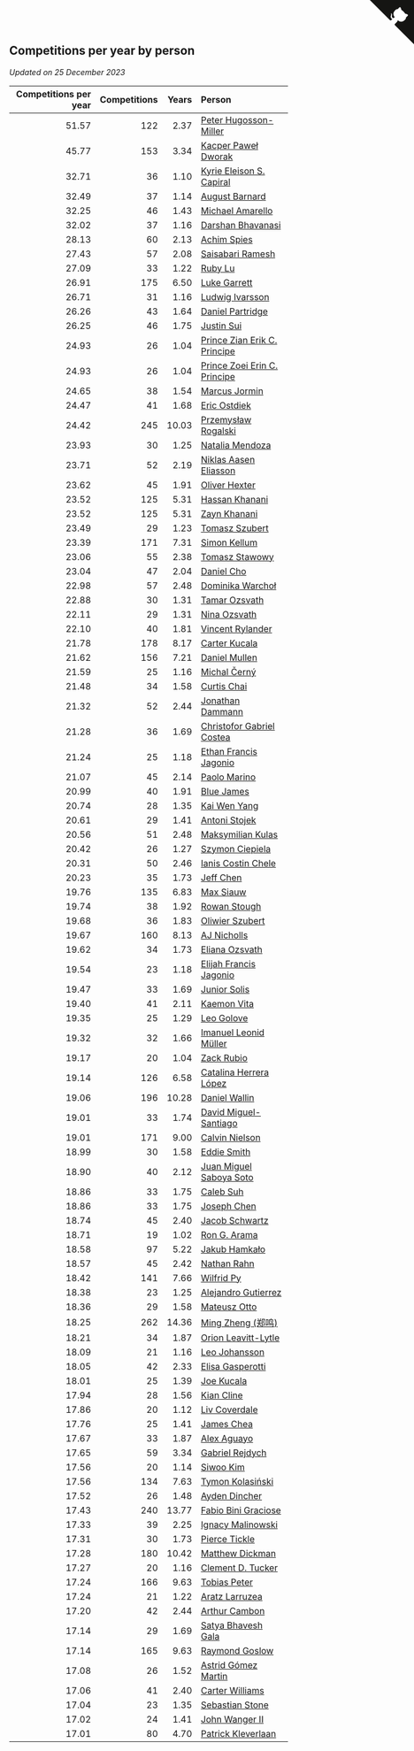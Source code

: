 ## Competitions per year by person

*Updated on 25 December 2023*

| Competitions per year | Competitions | Years | Person |
| ---: | ---: | ---: | :--- |
| 51.57 | 122 | 2.37 | [Peter Hugosson-Miller](https://www.worldcubeassociation.org/persons/2021HUGO01) |
| 45.77 | 153 | 3.34 | [Kacper Paweł Dworak](https://www.worldcubeassociation.org/persons/2020DWOR01) |
| 32.71 | 36 | 1.10 | [Kyrie Eleison S. Capiral](https://www.worldcubeassociation.org/persons/2022CAPI02) |
| 32.49 | 37 | 1.14 | [August Barnard](https://www.worldcubeassociation.org/persons/2022BARN21) |
| 32.25 | 46 | 1.43 | [Michael Amarello](https://www.worldcubeassociation.org/persons/2022AMAR09) |
| 32.02 | 37 | 1.16 | [Darshan Bhavanasi](https://www.worldcubeassociation.org/persons/2022BHAV01) |
| 28.13 | 60 | 2.13 | [Achim Spies](https://www.worldcubeassociation.org/persons/2021SPIE01) |
| 27.43 | 57 | 2.08 | [Saisabari Ramesh](https://www.worldcubeassociation.org/persons/2021RAME01) |
| 27.09 | 33 | 1.22 | [Ruby Lu](https://www.worldcubeassociation.org/persons/2022LURU01) |
| 26.91 | 175 | 6.50 | [Luke Garrett](https://www.worldcubeassociation.org/persons/2017GARR05) |
| 26.71 | 31 | 1.16 | [Ludwig Ivarsson](https://www.worldcubeassociation.org/persons/2022IVAR01) |
| 26.26 | 43 | 1.64 | [Daniel Partridge](https://www.worldcubeassociation.org/persons/2022PART02) |
| 26.25 | 46 | 1.75 | [Justin Sui](https://www.worldcubeassociation.org/persons/2022SUIJ01) |
| 24.93 | 26 | 1.04 | [Prince Zian Erik C. Principe](https://www.worldcubeassociation.org/persons/2022PRIN08) |
| 24.93 | 26 | 1.04 | [Prince Zoei Erin C. Principe](https://www.worldcubeassociation.org/persons/2022PRIN09) |
| 24.65 | 38 | 1.54 | [Marcus Jormin](https://www.worldcubeassociation.org/persons/2022JORM01) |
| 24.47 | 41 | 1.68 | [Eric Ostdiek](https://www.worldcubeassociation.org/persons/2022OSTD01) |
| 24.42 | 245 | 10.03 | [Przemysław Rogalski](https://www.worldcubeassociation.org/persons/2013ROGA02) |
| 23.93 | 30 | 1.25 | [Natalia Mendoza](https://www.worldcubeassociation.org/persons/2022MEND24) |
| 23.71 | 52 | 2.19 | [Niklas Aasen Eliasson](https://www.worldcubeassociation.org/persons/2021ELIA01) |
| 23.62 | 45 | 1.91 | [Oliver Hexter](https://www.worldcubeassociation.org/persons/2022HEXT01) |
| 23.52 | 125 | 5.31 | [Hassan Khanani](https://www.worldcubeassociation.org/persons/2018KHAN26) |
| 23.52 | 125 | 5.31 | [Zayn Khanani](https://www.worldcubeassociation.org/persons/2018KHAN28) |
| 23.49 | 29 | 1.23 | [Tomasz Szubert](https://www.worldcubeassociation.org/persons/2022SZUB02) |
| 23.39 | 171 | 7.31 | [Simon Kellum](https://www.worldcubeassociation.org/persons/2016KELL12) |
| 23.06 | 55 | 2.38 | [Tomasz Stawowy](https://www.worldcubeassociation.org/persons/2021STAW01) |
| 23.04 | 47 | 2.04 | [Daniel Cho](https://www.worldcubeassociation.org/persons/2021CHOD01) |
| 22.98 | 57 | 2.48 | [Dominika Warchoł](https://www.worldcubeassociation.org/persons/2021WARC01) |
| 22.88 | 30 | 1.31 | [Tamar Ozsvath](https://www.worldcubeassociation.org/persons/2022OZSV04) |
| 22.11 | 29 | 1.31 | [Nina Ozsvath](https://www.worldcubeassociation.org/persons/2022OZSV03) |
| 22.10 | 40 | 1.81 | [Vincent Rylander](https://www.worldcubeassociation.org/persons/2022RYLA01) |
| 21.78 | 178 | 8.17 | [Carter Kucala](https://www.worldcubeassociation.org/persons/2015KUCA01) |
| 21.62 | 156 | 7.21 | [Daniel Mullen](https://www.worldcubeassociation.org/persons/2016MULL04) |
| 21.59 | 25 | 1.16 | [Michal Černý](https://www.worldcubeassociation.org/persons/2022CERN03) |
| 21.48 | 34 | 1.58 | [Curtis Chai](https://www.worldcubeassociation.org/persons/2022CHAI02) |
| 21.32 | 52 | 2.44 | [Jonathan Dammann](https://www.worldcubeassociation.org/persons/2021DAMM01) |
| 21.28 | 36 | 1.69 | [Christofor Gabriel Costea](https://www.worldcubeassociation.org/persons/2022COST03) |
| 21.24 | 25 | 1.18 | [Ethan Francis Jagonio](https://www.worldcubeassociation.org/persons/2022JAGO03) |
| 21.07 | 45 | 2.14 | [Paolo Marino](https://www.worldcubeassociation.org/persons/2021MARI04) |
| 20.99 | 40 | 1.91 | [Blue James](https://www.worldcubeassociation.org/persons/2022JAME01) |
| 20.74 | 28 | 1.35 | [Kai Wen Yang](https://www.worldcubeassociation.org/persons/2022YANG19) |
| 20.61 | 29 | 1.41 | [Antoni Stojek](https://www.worldcubeassociation.org/persons/2022STOJ03) |
| 20.56 | 51 | 2.48 | [Maksymilian Kulas](https://www.worldcubeassociation.org/persons/2021KULA02) |
| 20.42 | 26 | 1.27 | [Szymon Ciepiela](https://www.worldcubeassociation.org/persons/2022CIEP01) |
| 20.31 | 50 | 2.46 | [Ianis Costin Chele](https://www.worldcubeassociation.org/persons/2021CHEL01) |
| 20.23 | 35 | 1.73 | [Jeff Chen](https://www.worldcubeassociation.org/persons/2022CHEN19) |
| 19.76 | 135 | 6.83 | [Max Siauw](https://www.worldcubeassociation.org/persons/2017SIAU02) |
| 19.74 | 38 | 1.92 | [Rowan Stough](https://www.worldcubeassociation.org/persons/2022STOU01) |
| 19.68 | 36 | 1.83 | [Oliwier Szubert](https://www.worldcubeassociation.org/persons/2022SZUB01) |
| 19.67 | 160 | 8.13 | [AJ Nicholls](https://www.worldcubeassociation.org/persons/2015NICH04) |
| 19.62 | 34 | 1.73 | [Eliana Ozsvath](https://www.worldcubeassociation.org/persons/2022OZSV01) |
| 19.54 | 23 | 1.18 | [Elijah Francis Jagonio](https://www.worldcubeassociation.org/persons/2022JAGO02) |
| 19.47 | 33 | 1.69 | [Junior Solis](https://www.worldcubeassociation.org/persons/2022SOLI03) |
| 19.40 | 41 | 2.11 | [Kaemon Vita](https://www.worldcubeassociation.org/persons/2021VITA01) |
| 19.35 | 25 | 1.29 | [Leo Golove](https://www.worldcubeassociation.org/persons/2022GOLO02) |
| 19.32 | 32 | 1.66 | [Imanuel Leonid Müller](https://www.worldcubeassociation.org/persons/2022MULL02) |
| 19.17 | 20 | 1.04 | [Zack Rubio](https://www.worldcubeassociation.org/persons/2022RUBI10) |
| 19.14 | 126 | 6.58 | [Catalina Herrera López](https://www.worldcubeassociation.org/persons/2017LOPE31) |
| 19.06 | 196 | 10.28 | [Daniel Wallin](https://www.worldcubeassociation.org/persons/2013WALL03) |
| 19.01 | 33 | 1.74 | [David Miguel-Santiago](https://www.worldcubeassociation.org/persons/2022MIGU02) |
| 19.01 | 171 | 9.00 | [Calvin Nielson](https://www.worldcubeassociation.org/persons/2014NIEL03) |
| 18.99 | 30 | 1.58 | [Eddie Smith](https://www.worldcubeassociation.org/persons/2022SMIT20) |
| 18.90 | 40 | 2.12 | [Juan Miguel Saboya Soto](https://www.worldcubeassociation.org/persons/2021SOTO01) |
| 18.86 | 33 | 1.75 | [Caleb Suh](https://www.worldcubeassociation.org/persons/2022SUHC01) |
| 18.86 | 33 | 1.75 | [Joseph Chen](https://www.worldcubeassociation.org/persons/2022CHEN16) |
| 18.74 | 45 | 2.40 | [Jacob Schwartz](https://www.worldcubeassociation.org/persons/2021SCHW01) |
| 18.71 | 19 | 1.02 | [Ron G. Arama](https://www.worldcubeassociation.org/persons/2022ARAM01) |
| 18.58 | 97 | 5.22 | [Jakub Hamkało](https://www.worldcubeassociation.org/persons/2018HAMK01) |
| 18.57 | 45 | 2.42 | [Nathan Rahn](https://www.worldcubeassociation.org/persons/2021RAHN01) |
| 18.42 | 141 | 7.66 | [Wilfrid Py](https://www.worldcubeassociation.org/persons/2016PYWI01) |
| 18.38 | 23 | 1.25 | [Alejandro Gutierrez](https://www.worldcubeassociation.org/persons/2022GUTI09) |
| 18.36 | 29 | 1.58 | [Mateusz Otto](https://www.worldcubeassociation.org/persons/2022OTTO01) |
| 18.25 | 262 | 14.36 | [Ming Zheng (郑鸣)](https://www.worldcubeassociation.org/persons/2009ZHEN11) |
| 18.21 | 34 | 1.87 | [Orion Leavitt-Lytle](https://www.worldcubeassociation.org/persons/2022LEAV01) |
| 18.09 | 21 | 1.16 | [Leo Johansson](https://www.worldcubeassociation.org/persons/2022JOHA08) |
| 18.05 | 42 | 2.33 | [Elisa Gasperotti](https://www.worldcubeassociation.org/persons/2021GASP01) |
| 18.01 | 25 | 1.39 | [Joe Kucala](https://www.worldcubeassociation.org/persons/2022KUCA01) |
| 17.94 | 28 | 1.56 | [Kian Cline](https://www.worldcubeassociation.org/persons/2022CLIN01) |
| 17.86 | 20 | 1.12 | [Liv Coverdale](https://www.worldcubeassociation.org/persons/2022COVE02) |
| 17.76 | 25 | 1.41 | [James Chea](https://www.worldcubeassociation.org/persons/2022CHEA05) |
| 17.67 | 33 | 1.87 | [Alex Aguayo](https://www.worldcubeassociation.org/persons/2022AGUA01) |
| 17.65 | 59 | 3.34 | [Gabriel Rejdych](https://www.worldcubeassociation.org/persons/2020REJD01) |
| 17.56 | 20 | 1.14 | [Siwoo Kim](https://www.worldcubeassociation.org/persons/2022KIMS12) |
| 17.56 | 134 | 7.63 | [Tymon Kolasiński](https://www.worldcubeassociation.org/persons/2016KOLA02) |
| 17.52 | 26 | 1.48 | [Ayden Dincher](https://www.worldcubeassociation.org/persons/2022DINC01) |
| 17.43 | 240 | 13.77 | [Fabio Bini Graciose](https://www.worldcubeassociation.org/persons/2010GRAC02) |
| 17.33 | 39 | 2.25 | [Ignacy Malinowski](https://www.worldcubeassociation.org/persons/2021MALI02) |
| 17.31 | 30 | 1.73 | [Pierce Tickle](https://www.worldcubeassociation.org/persons/2022TICK01) |
| 17.28 | 180 | 10.42 | [Matthew Dickman](https://www.worldcubeassociation.org/persons/2013DICK01) |
| 17.27 | 20 | 1.16 | [Clement D. Tucker](https://www.worldcubeassociation.org/persons/2022TUCK09) |
| 17.24 | 166 | 9.63 | [Tobias Peter](https://www.worldcubeassociation.org/persons/2014PETE03) |
| 17.24 | 21 | 1.22 | [Aratz Larruzea](https://www.worldcubeassociation.org/persons/2022LARR02) |
| 17.20 | 42 | 2.44 | [Arthur Cambon](https://www.worldcubeassociation.org/persons/2021CAMB01) |
| 17.14 | 29 | 1.69 | [Satya Bhavesh Gala](https://www.worldcubeassociation.org/persons/2022GALA03) |
| 17.14 | 165 | 9.63 | [Raymond Goslow](https://www.worldcubeassociation.org/persons/2014GOSL01) |
| 17.08 | 26 | 1.52 | [Astrid Gómez Martin](https://www.worldcubeassociation.org/persons/2022MART26) |
| 17.06 | 41 | 2.40 | [Carter Williams](https://www.worldcubeassociation.org/persons/2021WILL06) |
| 17.04 | 23 | 1.35 | [Sebastian Stone](https://www.worldcubeassociation.org/persons/2022STON09) |
| 17.02 | 24 | 1.41 | [John Wanger II](https://www.worldcubeassociation.org/persons/2022WANG39) |
| 17.01 | 80 | 4.70 | [Patrick Kleverlaan](https://www.worldcubeassociation.org/persons/2019KLEV01) |


<a href="https://github.com/jonatanklosko/wca_statistics" class="github-corner" aria-label="View source on Github"><svg width="80" height="80" viewBox="0 0 250 250" style="fill:#151513; color:#fff; position: absolute; top: 0; border: 0; right: 0;" aria-hidden="true"><path d="M0,0 L115,115 L130,115 L142,142 L250,250 L250,0 Z"></path><path d="M128.3,109.0 C113.8,99.7 119.0,89.6 119.0,89.6 C122.0,82.7 120.5,78.6 120.5,78.6 C119.2,72.0 123.4,76.3 123.4,76.3 C127.3,80.9 125.5,87.3 125.5,87.3 C122.9,97.6 130.6,101.9 134.4,103.2" fill="currentColor" style="transform-origin: 130px 106px;" class="octo-arm"></path><path d="M115.0,115.0 C114.9,115.1 118.7,116.5 119.8,115.4 L133.7,101.6 C136.9,99.2 139.9,98.4 142.2,98.6 C133.8,88.0 127.5,74.4 143.8,58.0 C148.5,53.4 154.0,51.2 159.7,51.0 C160.3,49.4 163.2,43.6 171.4,40.1 C171.4,40.1 176.1,42.5 178.8,56.2 C183.1,58.6 187.2,61.8 190.9,65.4 C194.5,69.0 197.7,73.2 200.1,77.6 C213.8,80.2 216.3,84.9 216.3,84.9 C212.7,93.1 206.9,96.0 205.4,96.6 C205.1,102.4 203.0,107.8 198.3,112.5 C181.9,128.9 168.3,122.5 157.7,114.1 C157.9,116.9 156.7,120.9 152.7,124.9 L141.0,136.5 C139.8,137.7 141.6,141.9 141.8,141.8 Z" fill="currentColor" class="octo-body"></path></svg></a><style>.github-corner:hover .octo-arm{animation:octocat-wave 560ms ease-in-out}@keyframes octocat-wave{0%,100%{transform:rotate(0)}20%,60%{transform:rotate(-25deg)}40%,80%{transform:rotate(10deg)}}@media (max-width:500px){.github-corner:hover .octo-arm{animation:none}.github-corner .octo-arm{animation:octocat-wave 560ms ease-in-out}}</style>
